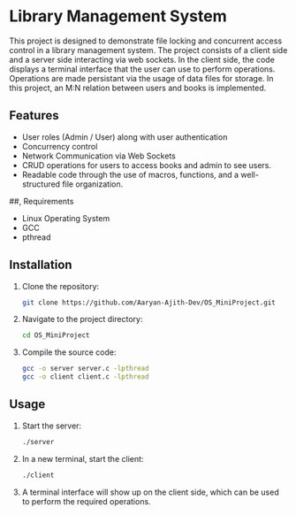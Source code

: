 # Library Management System

This project is designed to demonstrate file locking and concurrent access control in a library management system.
The project consists of a client side and a server side interacting via web sockets. In the client side, the code displays a terminal
interface that the user can use to perform operations. Operations are made persistant via the usage of data files for storage. In this project, an M:N relation between users and books is implemented.

## Features

- User roles (Admin / User) along with user authentication
- Concurrency control
- Network Communication via Web Sockets
- CRUD operations for users to access books and admin to see users.
- Readable code through the use of macros, functions, and a well-structured file organization.

##, Requirements

- Linux Operating System
- GCC
- pthread

## Installation

1. Clone the repository:

   ```bash
   git clone https://github.com/Aaryan-Ajith-Dev/OS_MiniProject.git
   ```

2. Navigate to the project directory:

   ```bash
   cd OS_MiniProject
   ```

3. Compile the source code:

   ```bash
   gcc -o server server.c -lpthread
   gcc -o client client.c -lpthread
   ```

## Usage

1. Start the server:

   ```bash
   ./server
   ```

2. In a new terminal, start the client:

   ```bash
   ./client
   ```

3. A terminal interface will show up on the client side, which can be used to perform the required operations.

